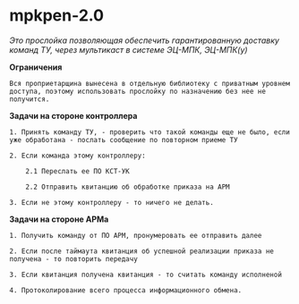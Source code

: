 mpkpen-2.0
=====


*Это прослойка позволяющая обеспечить гарантированную доставку команд ТУ, через мультикаст в системе ЭЦ-МПК, ЭЦ-МПК(у)*

**Ограничения**

    Вся проприетарщина вынесена в отдельную библиотеку с приватным уровнем доступа, поэтому использовать прослойку по назначению без нее не получится.

	 
**Задачи на стороне контроллера**

    1. Принять команду ТУ, - проверить что такой команды еще не было, если уже обработана - послать сообщение по повторном приеме ТУ
    
    2. Если команда этому контроллеру:

	    2.1 Переслать ее ПО КСТ-УК

	    2.2 Отправить квитанцию об обработке приказа на АРМ

    3. Если не этому контроллеру - то ничего не делать.


**Задачи на стороне АРМа**

    1. Получить команду от ПО АРМ, пронумеровать ее отправить далее

    2. Если после таймаута квитанция об успешной реализации приказа не получена - то повторить передачу

    3. Если квитанция получена квитанция - то считать команду исполненой

    4. Протоколирование всего процесса информационного обмена.


    
